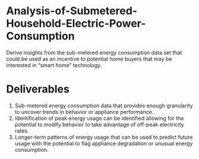 # Analysis-of-Submetered-Household-Electric-Power-Consumption
Derive insights from the sub-metered energy consumption data set that could be used as an incentive to potential home buyers that may be interested in “smart home” technology.


# Deliverables
1. Sub-metered energy consumption data that provides enough granularity to uncover trends in behavior or appliance performance.
2. Identification of peak energy usage can be identified allowing for the potential to modify behavior to take advantage of off-peak electricity rates.
3. Longer-term patterns of energy usage that can be used to predict future usage with the potential to flag appliance degradation or unusual energy consumption.
